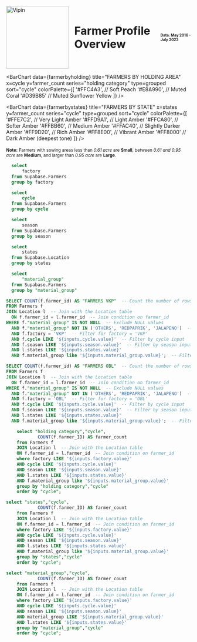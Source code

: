 <div style="display: flex; align-items: center; gap: 16px;">
  <img 
    src="https://globalgreengroup.com/wp-content/uploads/2015/07/logo.png" 
    alt="Vipin" 
    style="width: 170px; height: auto;">
  <h1 style="font-weight: bold; font-size: 30px; margin: 0;">Farmer Profile Overview</h1>
  <h2 style="font-size: 10px; margin: 0">Data: May 2016 - July 2023</h2>
</div>

<center>

<Dropdown data={cycle} name=cycle value=cycle title="Date">
    <DropdownOption value="%" valueLabel="All"/>
</Dropdown>

<Dropdown data={states} name=states value=states title="States">
    <DropdownOption value="%" valueLabel="All"/>
</Dropdown>

<Dropdown data={factory} name=factory value=factory title="Factory">
    <DropdownOption value="%" valueLabel="All"/>
</Dropdown>

<Dropdown data={season} name=season value=season title="Season">
    <DropdownOption value="%" valueLabel="All"/>
</Dropdown>

<Dropdown data={material_group} name=material_group value=material_group title="Material Group">
    <DropdownOption value="%" valueLabel="All"/>
</Dropdown>

</center>




<center>

<BigValue 
  data={KPI1} 
  value="FARMERS VKP"
  title="🏭Farmer VKP"
  fmt="none"
/>
<BigValue 
  data={KPI2} 
  value="FARMERS OBL"
  title="🏗️Farmer OBL"
  fmt="none"
/>

</center>

<BarChart 
    data={farmerbymaterialgroup}
    title="FARMERS BY MATERIAL GROUP"
    x="cycle"
    y="farmer_count"
    series="material_group"
    type="stacked100"
    swapXY={true}
    sort="cycle"
    lables=true
/>


<BarChart 
    data={farmerbyholding}
    title="FARMERS BY HOLDING AREA"
    x=cycle
    y=farmer_count
    series="holding category"
    type=grouped
    sort="cycle"
    colorPalette={[
    '#FFC4A3', // Soft Peach
    '#E8A990', // Muted Coral
    '#D39B85' // Muted Sunflower Yellow
]}
/>

<BarChart 
    data={farmerbystates}
    title="FARMERS BY STATE"
    x=states
    y=farmer_count
    series="cycle"
    type=grouped
    sort="cycle"
    colorPalette={[
        '#FFE7C2', // Very Light Amber
    '#FFD9A1', // Light Amber
    '#FFCA80', // Softer Amber
    '#FFBB60', // Medium Amber
    '#FFAC40', // Slightly Darker Amber
    '#FF9D20', // Rich Amber
    '#FF8E00', // Vibrant Amber
    '#FF8000'  // Dark Amber (deepest tone)
        ]}
/>

**<span style="font-size: smaller;">Note:</span>** <span style="font-size: smaller;">Farmers with sowing areas less than *0.61 acre* are **Small**, between *0.61 and 0.95 acre* are **Medium**, and larger than *0.95 acre* are **Large**.</span>


```sql factory
  select
      factory
  from Supabase.Farmers
  group by factory
```
```sql cycle
  select
      cycle
  from Supabase.Farmers
  group by cycle
```
```sql season
  select
      season
  from Supabase.Farmers
  group by season
```
```sql states
  select
      states
  from Supabase.Location
  group by states
```
```sql material_group
  select
      "material_group"
  from Supabase.Farmers
  group by "material_group"
```
```sql KPI1
SELECT COUNT(f.farmer_id) AS "FARMERS VKP"  -- Count the number of rows
FROM Farmers f
JOIN Location l  -- Join with the Location table
  ON f.farmer_id = l.farmer_id  -- Join condition on farmer_id
WHERE f."material_group" IS NOT NULL  -- Exclude NULL values
  AND f."material_group" NOT IN ('OTHERS', 'REDPAPRIK', 'JALAPENO')  -- Exclude specific material groups
  AND f.factory = 'VKP'  -- Filter for factory = 'VKP'
  AND f.cycle LIKE '${inputs.cycle.value}'  -- Filter by cycle input
  AND f.season LIKE '${inputs.season.value}'  -- Filter by season input
  AND l.states LIKE '${inputs.states.value}'
  AND f.material_group like '${inputs.material_group.value}';  -- Filter by state input
```
```sql KPI2
SELECT COUNT(f.farmer_id) AS "FARMERS OBL"  -- Count the number of rows
FROM Farmers f
JOIN Location l  -- Join with the Location table
  ON f.farmer_id = l.farmer_id  -- Join condition on farmer_id
WHERE f."material_group" IS NOT NULL  -- Exclude NULL values
  AND f."material_group" NOT IN ('OTHERS', 'REDPAPRIK', 'JALAPENO')  -- Exclude specific material groups
  AND f.factory = 'OBL'  -- Filter for factory = 'OBL'
  AND f.cycle LIKE '${inputs.cycle.value}'  -- Filter by cycle input
  AND f.season LIKE '${inputs.season.value}'  -- Filter by season input
  AND l.states LIKE '${inputs.states.value}'
  AND f.material_group like '${inputs.material_group.value}';  -- Filter by state input from Location table
```
```sql farmerbyholding
    select "holding category","cycle",
            COUNT(f.farmer_ID) AS farmer_count
    from Farmers f
    JOIN Location l  -- Join with the Location table
    ON f.farmer_id = l.farmer_id  -- Join condition on farmer_id
    where factory LIKE '${inputs.factory.value}'
    AND cycle LIKE '${inputs.cycle.value}'
    AND season LIKE '${inputs.season.value}'
    AND l.states LIKE '${inputs.states.value}'
    AND f.material_group like '${inputs.material_group.value}'
    group by "holding category","cycle"
    order by "cycle";
```
```sql farmerbystates
select "states","cycle",
            COUNT(f.farmer_ID) AS farmer_count
    from Farmers f
    JOIN Location l  -- Join with the Location table
    ON f.farmer_id = l.farmer_id  -- Join condition on farmer_id
    where factory LIKE '${inputs.factory.value}'
    AND cycle LIKE '${inputs.cycle.value}'
    AND season LIKE '${inputs.season.value}'
    AND l.states LIKE '${inputs.states.value}'
    AND f.material_group like '${inputs.material_group.value}'
    group by "states","cycle"
    order by "cycle";
```


```sql farmerbymaterialgroup
select "material_group","cycle",
            COUNT(f.farmer_ID) AS farmer_count
    from Farmers f
    JOIN Location l  -- Join with the Location table
    ON f.farmer_id = l.farmer_id  -- Join condition on farmer_id
    where factory LIKE '${inputs.factory.value}'
    AND cycle LIKE '${inputs.cycle.value}'
    AND season LIKE '${inputs.season.value}'
    AND material_group LIKE '${inputs.material_group.value}'
    AND l.states LIKE '${inputs.states.value}'
    group by "material_group","cycle"
    order by "cycle";
```
